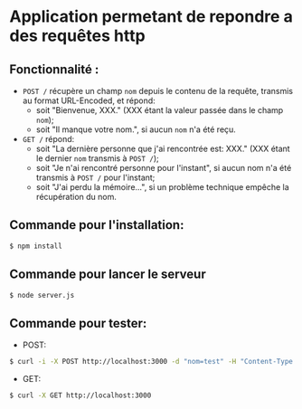 # Application permetant de repondre a des requêtes http

## Fonctionnalité :
- `POST /` récupère un champ `nom` depuis le contenu de la requête, transmis au format URL-Encoded, et répond:
    - soit "Bienvenue, XXX." (XXX étant la valeur passée dans le champ `nom`);
    - soit "Il manque votre nom.", si aucun `nom` n'a été reçu.
- `GET /` répond:
    - soit "La dernière personne que j'ai rencontrée est: XXX." (XXX étant le dernier `nom` transmis à `POST /`);
    - soit "Je n'ai rencontré personne pour l'instant", si aucun nom n'a été transmis à `POST /` pour l'instant;
    - soit "J'ai perdu la mémoire...", si un problème technique empêche la récupération du nom.

## Commande pour l'installation:
```sh
$ npm install
```

## Commande pour lancer le serveur
```sh
$ node server.js
```

## Commande pour tester:
- POST: 
```sh
$ curl -i -X POST http://localhost:3000 -d "nom=test" -H "Content-Type: application/x-www-form-urlencoded"
```
- GET: 
```sh
$ curl -X GET http://localhost:3000
```